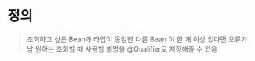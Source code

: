 # 정의

> 조회하고 싶은 Bean과 타입이 동일한 다른 Bean 이 한 개 이상 있다면 오류가 남
> 원하는 조회할 때 사용할 별명을 @Qualifier로 지정해줄 수 있음

